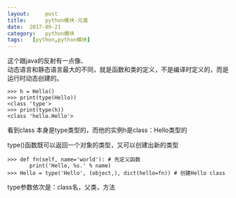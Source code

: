 ```yaml
---
layout:     post
title:      python模块-元类
date:  2017-09-21
category:   python模块
tags:   [python,python模块]
---
```

这个跟java的反射有一点像、  
动态语言和静态语言最大的不同，就是函数和类的定义，不是编译时定义的，而是运行时动态创建的。  
```
>>> h = Hello()
>>> print(type(Hello))
<class 'type'>
>>> print(type(h))
<class 'hello.Hello'>
```
看到class 本身是type类型的，而他的实例h是class：Hello类型的
  
type()函数既可以返回一个对象的类型，又可以创建出新的类型  
```
>>> def fn(self, name='world'): # 先定义函数
       print('Hello, %s.' % name)
>>> Hello = type('Hello', (object,), dict(hello=fn)) # 创建Hello class
```
type参数依次是：class名，父类，方法  

